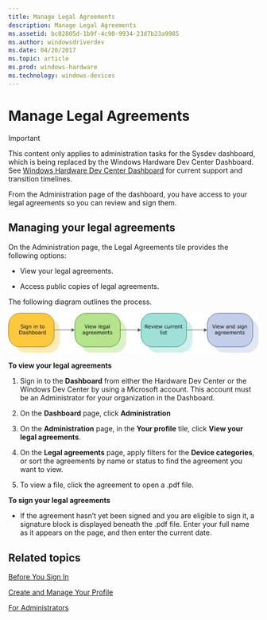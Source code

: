 ```yaml
---
title: Manage Legal Agreements
description: Manage Legal Agreements
ms.assetid: bc02805d-1b9f-4c90-9934-23d7b23a9985
ms.author: windowsdriverdev
ms.date: 04/20/2017
ms.topic: article
ms.prod: windows-hardware
ms.technology: windows-devices
---
```


# Manage Legal Agreements

> [!IMPORTANT]
> This content only applies to administration tasks for the Sysdev dashboard, which is being replaced by the Windows Hardware Dev Center Dashboard. See [Windows Hardware Dev Center Dashboard](https://msdn.microsoft.com/en-us/windows/hardware/drivers/dashboard/index) for current support and transition timelines.  

From the Administration page of the dashboard, you have access to your legal agreements so you can review and sign them.

## <span id="Managing_your_legal_agreements"></span><span id="managing_your_legal_agreements"></span><span id="MANAGING_YOUR_LEGAL_AGREEMENTS"></span>Managing your legal agreements


On the Administration page, the Legal Agreements tile provides the following options:

-   View your legal agreements.

-   Access public copies of legal agreements.

The following diagram outlines the process.

![view and sign legal agreements](images/wes-win8-adminflow-legal.jpg)

**To view your legal agreements**

1.  Sign in to the **Dashboard** from either the Hardware Dev Center or the Windows Dev Center by using a Microsoft account. This account must be an Administrator for your organization in the Dashboard.

2.  On the **Dashboard** page, click **Administration**

3.  On the **Administration** page, in the **Your profile** tile, click **View your legal agreements**.

4.  On the **Legal agreements** page, apply filters for the **Device categories**, or sort the agreements by name or status to find the agreement you want to view.

5.  To view a file, click the agreement to open a .pdf file.

**To sign your legal agreements**

-   If the agreement hasn’t yet been signed and you are eligible to sign it, a signature block is displayed beneath the .pdf file. Enter your full name as it appears on the page, and then enter the current date.

## <span id="related_topics"></span>Related topics


[Before You Sign In](https://msdn.microsoft.com/library/windows/hardware/br230782.aspx)

[Create and Manage Your Profile](https://msdn.microsoft.com/library/windows/hardware/br230768.aspx)

[For Administrators](https://msdn.microsoft.com/library/windows/hardware/br230765.aspx)

 

 

